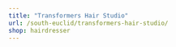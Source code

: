 ```yaml
---
title: "Transformers Hair Studio"
url: /south-euclid/transformers-hair-studio/
shop: hairdresser
---
```

